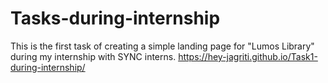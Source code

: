 # Tasks-during-internship
This is the first task of creating a simple landing page for "Lumos Library" during my internship with SYNC interns.
https://hey-jagriti.github.io/Task1-during-internship/ 
